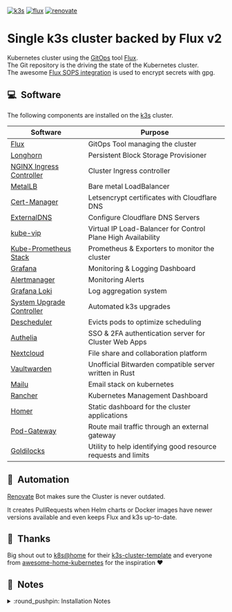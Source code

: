 [//]: # "renovate: githubReleaseVar repo=k3s-io/k3s"
[![k3s](https://img.shields.io/badge/k8s-v1.23.7+k3s1-orange?style=for-the-badge&logo=kubernetes)](https://k3s.io/)
[![flux](https://img.shields.io/badge/GitOps-Flux-blue?style=for-the-badge&logo=git)](https://fluxcd.io/)
[![renovate](https://img.shields.io/badge/renovate-enabled-brightgreen?style=for-the-badge&logo=renovatebot)](https://github.com/renovatebot/renovate)
<!-- [![pre-commit](https://img.shields.io/badge/pre--commit-enabled-brightgreen?logo=pre-commit&logoColor=white&style=for-the-badge)](https://github.com/pre-commit/pre-commit) -->

# Single k3s cluster backed by Flux v2

Kubernetes cluster using the [GitOps](https://www.weave.works/blog/what-is-gitops-really) tool [Flux](https://fluxcd.io/).  
The Git repository is the driving the state of the Kubernetes cluster.  
The awesome [Flux SOPS integration](https://toolkit.fluxcd.io/guides/mozilla-sops/) is used to encrypt secrets with gpg.

## :computer:&nbsp; Software

The following components are installed on the [k3s](https://k3s.io/) cluster.

| Software                                                                          | Purpose                                                       |
| --------------------------------------------------------------------------------- | ------------------------------------------------------------- |
| [Flux](https://fluxcd.io)                                                         | GitOps Tool managing the cluster                              |
| [Longhorn](https://longhorn.io)                                                   | Persistent Block Storage Provisioner                          |
| [NGINX Ingress Controller](https://kubernetes.github.io/ingress-nginx)            | Cluster Ingress controller                                    |
| [MetalLB](https://metallb.universe.tf)                                            | Bare metal LoadBalancer                                       |
| [Cert-Manager](https://cert-manager.io)                                           | Letsencrypt certificates with Cloudflare DNS                  |
| [ExternalDNS](https://github.com/kubernetes-sigs/external-dns)                    | Configure Cloudflare DNS Servers                              |
| [kube-vip](https://github.com/kube-vip/kube-vip)                                  | Virtual IP Load-Balancer for Control Plane High Availability  |
| [Kube-Prometheus Stack](https://github.com/prometheus-operator/kube-prometheus)   | Prometheus & Exporters to monitor the cluster                 |
| [Grafana](https://grafana.com)                                                    | Monitoring & Logging Dashboard                                |
| [Alertmanager](https://prometheus.io/docs/alerting/latest/alertmanager)           | Monitoring Alerts                                             |
| [Grafana Loki](https://grafana.com/oss/loki)                                      | Log aggregation system                                        |
| [System Upgrade Controller](https://github.com/rancher/system-upgrade-controller) | Automated k3s upgrades                                        |
| [Descheduler](https://github.com/kubernetes-sigs/descheduler)                     | Evicts pods to optimize scheduling                            |
| [Authelia](https://www.authelia.com)                                              | SSO & 2FA authentication server for Cluster Web Apps          |
| [Nextcloud](https://nextcloud.com)                                                | File share and collaboration platform                         |
| [Vaultwarden](https://github.com/dani-garcia/vaultwarden)                         | Unofficial Bitwarden compatible server written in Rust        |
| [Mailu](https://mailu.io/)                                                        | Email stack on kubernetes                                     |
| [Rancher](https://rancher.com/products/rancher)                                   | Kubernetes Management Dashboard                               |
| [Homer](https://github.com/bastienwirtz/homer)                                    | Static dashboard for the cluster applications                 |
| [Pod-Gateway](https://github.com/k8s-at-home/pod-gateway)                         | Route mail traffic through an external gateway                |
| [Goldilocks](https://github.com/FairwindsOps/goldilocks)                          | Utility to help identifying good resource requests and limits |


## :robot:&nbsp; Automation

[Renovate](https://www.whitesourcesoftware.com/free-developer-tools/renovate) Bot makes sure the Cluster is never outdated.

It creates PullRequests when Helm charts or Docker images have newer versions available and even keeps Flux and k3s up-to-date.

## :handshake:&nbsp; Thanks

Big shout out to [k8s@home](https://github.com/k8s-at-home) for their [k3s-cluster-template](https://github.com/k8s-at-home/template-cluster-k3s) and everyone from [awesome-home-kubernetes](https://github.com/k8s-at-home/awesome-home-kubernetes) for the inspiration :heart:

## :open_book:&nbsp; Notes

<details>
    <summary>:round_pushpin: Installation Notes</summary>
<br>
1. :warning:&nbsp; Install pre-commit hooks

```sh
pre-commit install-hooks
```

2. Encrypt all secrets with SOPS

```sh
export GPG_TTY=$(tty)
sops --encrypt --in-place ./cluster/base/cluster-secrets.sops.yaml
```

3. Pre-create the `flux-system` namespace

```sh
kubectl create namespace flux-system --dry-run=client -o yaml | kubectl apply -f -
```

4. Add the Flux GPG key in-order for Flux to decrypt SOPS secrets

```sh
sops -d ./flux-sops-gpg-secret.sops.yaml | kubectl apply -f -
```

5. (Optional) Add the Flux SSH key in-order for Flux to pull private git repositories

```sh
sops -d ./flux-secret.sops.yaml | kubectl apply -f -
```

6. Push everything & Install Flux

```sh
kubectl apply --kustomize=./cluster/base/flux-system
```

:round_pushpin: Due to race conditions with the Flux CRDs run the last command twice. There should be no errors on the second run.

</details>
